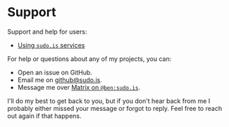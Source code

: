 # Support

Support and help for users:
- [Using `sudo.is` services](https://www.sudo.is/docs/support)

For help or questions about any of my projects, you can:
- Open an issue on GitHub.
- Email me on [github@sudo.is](mailto:github@sudo.is).
- Message me over [Matrix on `@ben:sudo.is`](https://matrix.to/#/@ben:sudo.is).

I'll do my best to get back to you, but if you don't
hear back from me I probably either missed your
message or forgot to reply. Feel free to reach out
again if that happens.
